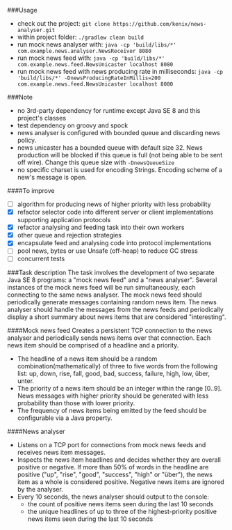 ###Usage
- check out the project: ``git clone https://github.com/kenix/news-analyser.git``
- within project folder: ``./gradlew clean build``
- run mock news analyser with: ``java -cp 'build/libs/*' com.example.news.analyser.NewsReceiver 8080``
- run mock news feed with: ``java -cp 'build/libs/*' com.example.news.feed.NewsUnicaster localhost 8080``
- run mock news feed with news producing rate in milliseconds:
 ``java -cp 'build/libs/*' -DnewsProducingRateInMillis=200 com.example.news.feed.NewsUnicaster localhost 8080``

###Note
- no 3rd-party dependency for runtime except Java SE 8 and this project's classes
- test dependency on groovy and spock
- news analyser is configured with bounded queue and discarding news policy.
- news unicaster has a bounded queue with default size 32. News production will be blocked if this queue is full
 (not being able to be sent off wire). Change this queue size with ``-DnewsQueueSize``
- no specific charset is used for encoding Strings. Encoding scheme of a new's message is open.
 
####To improve
- [ ] algorithm for producing news of higher priority with less probability
- [x] refactor selector code into different server or client implementations supporting application protocols
- [x] refactor analysing and feeding task into their own workers
- [x] other queue and rejection strategies
- [x] encapsulate feed and analysing code into protocol implementations
- [ ] pool news, bytes or use Unsafe (off-heap) to reduce GC stress 
- [ ] concurrent tests

###Task description
The task involves the development of two separate Java SE 8 programs: a "mock news feed" and a "news analyser". Several instances of the mock news feed will be run simultaneously, each connecting to the same news analyser.
The mock news feed should periodically generate messages containing random news item.
The news analyser should handle the messages from the news feeds and periodically display a short summary about news items that are considered "interesting".

####Mock news feed
Creates a persistent TCP connection to the news analyser and periodically sends news items over that connection. Each news item should be comprised of a headline and a priority.
- The headline of a news item should be a random combination(mathematically) of three to five words from the following list: up, down, rise, fall, good, bad, success, failure, high, low, über, unter.
- The priority of a news item should be an integer within the range [0..9]. News messages with higher priority should be generated with less probability than those with lower priority.
- The frequency of news items being emitted by the feed should be configurable via a Java property.

####News analyser
- Listens on a TCP port for connections from mock news feeds and receives news item messages.
- Inspects the news item headlines and decides whether they are overall positive or negative. If more than 50% of words in the headline are positive ("up", "rise", "good", "success", "high" or "über"), the news item as a whole is considered positive. Negative news items are ignored by the analyser.
- Every 10 seconds, the news analyser should output to the console:
    - the count of positive news items seen during the last 10 seconds
    - the unique headlines of up to three of the highest-priority positive news items seen during the last 10 seconds
